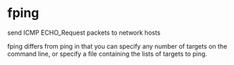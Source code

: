 # fping
send ICMP ECHO_Request packets to network hosts

fping differs from ping in that you can specify any number of targets on the command line, or specify a file containing the lists of targets to ping.
